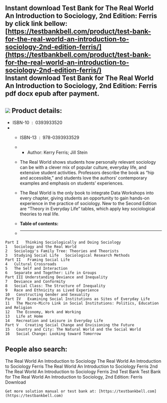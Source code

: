 Instant download **Test Bank for The Real World An Introduction to Sociology, 2nd Edition: Ferris** by click link bellow:  
[https://testbankbell.com/product/test-bank-for-the-real-world-an-introduction-to-sociology-2nd-edition-ferris/](https://testbankbell.com/product/test-bank-for-the-real-world-an-introduction-to-sociology-2nd-edition-ferris/)  
**Instant download Test Bank for The Real World An Introduction to Sociology, 2nd Edition: Ferris pdf docx epub after payment.**
--------------------------------------------------------------------------------------------------------------------------------


![](https://testbankbell.com/wp-content/uploads/2023/05/the-real-world-an-introduction-to-sociology-ferris-2nd-tb.jpg)
**Product details:**
--------------------


* ISBN-10 ‏ : ‎ 0393933520
* * ISBN-13 ‏ : ‎ 978-0393933529
  * * Author: Kerry Ferris; Jill Stein
   
  * The Real World shows students how personally relevant sociology can be with a clever mix of popular culture, everyday life, and extensive student activities. Professors describe the book as “hip and accessible,” and students love the authors’ contemporary examples and emphasis on students’ experiences.
 
  * The Real World is the only book to integrate Data Workshops into every chapter, giving students an opportunity to gain hands-on experience in the practice of sociology. New to the Second Edition are “Theory in Everyday Life” tables, which apply key sociological theories to real life.
  * **Table of contents:**
  * ----------------------
 
```
Part I   Thinking Sociologically and Doing Sociology
1   Sociology and the Real World
2   Sociology's Family Tree: Theories and Theorists
3   Studying Social Life   Sociological Research Methods
Part II   Framing Social Life
4   Cultural Crossroads
5   The Self and Interaction
6   Separate and Together: Life in Groups
Part III Understanding Deviance and Inequality
7   Deviance and Conformity
8   Social Class: The Structure of Inequality
9   Race and Ethnicity as Lived Experience
10   Constructing Gender and Sexuality
Part IV   Examining Social Institutions as Sites of Everyday Life
11   The Macro-Micro Link in Social Institutions: Politics, Education and Religion
12   The Economy, Work and Working
13   Life at Home
14   Recreation and Leisure in Everyday Life
Part V   Creating Social Change and Envisioning the Future
15   Country and City: The Natural World and the Social World
16   Social Change: Looking toward Tomorrow

```

**People also search:**
-----------------------


The Real World An Introduction to Sociology
The Real World An Introduction to Sociology Ferris
The Real World An Introduction to Sociology Ferris 2nd
The Real World An Introduction to Sociology Ferris 2nd Test Bank
Test Bank for The Real World An Introduction to Sociology, 2nd Edition: Ferris Download


    Get more solution manual or test bank at: [https://testbankbell.com](https://testbankbell.com)
